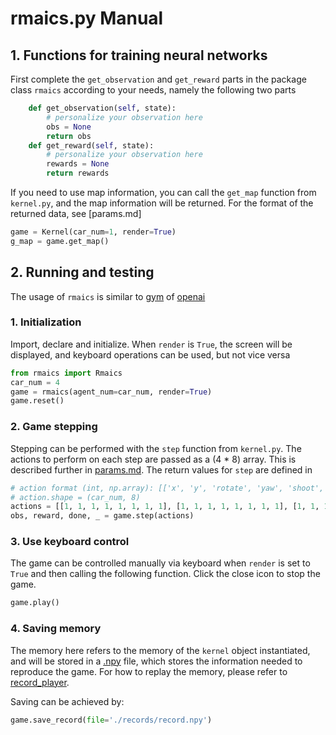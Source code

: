 # rmaics.py Manual

## 1. Functions for training neural networks

First complete the `get_observation` and `get_reward` 
parts in the package class `rmaics` according to your needs, namely the following two parts

```python
    def get_observation(self, state):
        # personalize your observation here
        obs = None
        return obs
    def get_reward(self, state):
        # personalize your observation here
        rewards = None
        return rewards
```

If you need to use map information, you can call the `get_map` function from `kernel.py`,
and the map information will be returned. For the format of the returned data, see [params.md]

```python
game = Kernel(car_num=1, render=True)
g_map = game.get_map()
```

## 2. Running and testing

The usage of `rmaics` is similar to [gym](https://github.com/openai/gym) of [openai](https://openai.com/)

### 1. Initialization

Import, declare and initialize. When `render` is `True`,
the screen will be displayed, and keyboard operations can be used, but not vice versa

```python
from rmaics import Rmaics
car_num = 4
game = rmaics(agent_num=car_num, render=True)
game.reset()
```

### 2. Game stepping

Stepping can be performed with the `step` function from `kernel.py`. The actions
to perform on each step are passed as a (4 * 8) array. This is described further in
[params.md](./params.md#actions).
The return values for `step` are defined in []()

```python
# action format (int, np.array): [['x', 'y', 'rotate', 'yaw', 'shoot', 'supply', 'shoot_mode', 'auto_aim'], ...]
# action.shape = (car_num, 8)
actions = [[1, 1, 1, 1, 1, 1, 1, 1], [1, 1, 1, 1, 1, 1, 1, 1], [1, 1, 1, 1, 1, 1, 1, 1], [1, 1, 1, 1, 1, 1, 1, 1]]
obs, reward, done, _ = game.step(actions)
```

### 3. Use keyboard control

The game can be controlled manually via keyboard when `render` is set to `True` and then calling the following 
function. Click the close icon to stop the game.

```python
game.play()
```

### 4. Saving memory

The memory here refers to the memory of the `kernel` object instantiated, and will be stored in a 
[.npy](https://stackoverflow.com/questions/4090080/what-is-the-way-data-is-stored-in-npy ) file, which 
stores the information needed to reproduce the game. For how to replay the memory, 
please refer to [record_player](./record_player.md).

Saving can be achieved by:

```python
game.save_record(file='./records/record.npy')
```